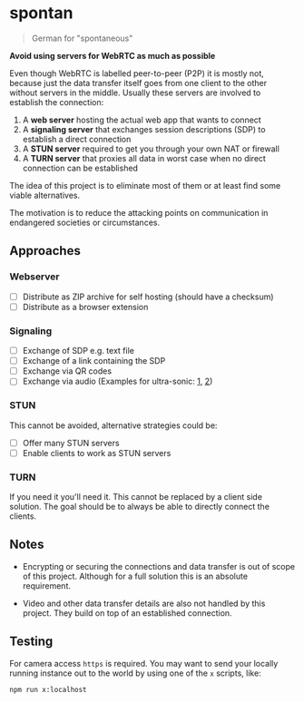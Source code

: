 # spontan

> German for "spontaneous"

**Avoid using servers for WebRTC as much as possible**

Even though WebRTC is labelled peer-to-peer (P2P) it is mostly not, because just the data transfer itself goes 
from one client to the other without servers in the middle. Usually these servers are involved to establish the connection:

1. A **web server** hosting the actual web app that wants to connect
2. A **signaling server** that exchanges session descriptions (SDP) to establish a direct connection
3. A **STUN server** required to get you through your own NAT or firewall 
4. A **TURN server** that proxies all data in worst case when no direct connection can be established

The idea of this project is to eliminate most of them or at least find some viable alternatives. 

The motivation is to reduce the attacking points on communication in endangered societies or circumstances.

## Approaches

### Webserver

- [ ] Distribute as ZIP archive for self hosting (should have a checksum)
- [ ] Distribute as a browser extension

### Signaling

- [ ] Exchange of SDP e.g. text file
- [ ] Exchange of a link containing the SDP
- [ ] Exchange via QR codes
- [ ] Exchange via audio (Examples for ultra-sonic: [1](https://github.com/quiet/quiet-js/), [2](https://charliegerard.dev/blog/ultrasonic-payments/))

### STUN

This cannot be avoided, alternative strategies could be:

- [ ] Offer many STUN servers
- [ ] Enable clients to work as STUN servers 

### TURN 

If you need it you'll need it. This cannot be replaced by a client side solution. The goal should be to always be able to directly connect the clients.

## Notes

- Encrypting or securing the connections and data transfer is out of scope of this project. Although for a full solution this is an absolute requirement.

- Video and other data transfer details are also not handled by this project. They build on top of an established connection. 

## Testing

For camera access `https` is required. You may want to send your locally running instance out to the world by using one of the `x` scripts, like:

```shell script
npm run x:localhost
```

